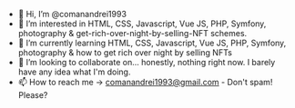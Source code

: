 - 👋 Hi, I’m @comanandrei1993
- 👀 I’m interested in HTML, CSS, Javascript, Vue JS, PHP, Symfony, photography & get-rich-over-night-by-selling-NFT schemes.
- 🌱 I’m currently learning HTML, CSS, Javascript, Vue JS, PHP, Symfony, photography & how to get rich over night by selling NFTs
- 💞️ I’m looking to collaborate on... honestly, nothing right now. I barely have any idea what I'm doing.
- 📫 How to reach me -> comanandrei1993@gmail.com - Don't spam! Please?

<!---
comanandrei1993/comanandrei1993 is a ✨ special ✨ repository because its `README.md` (this file) appears on your GitHub profile.
You can click the Preview link to take a look at your changes.
--->
